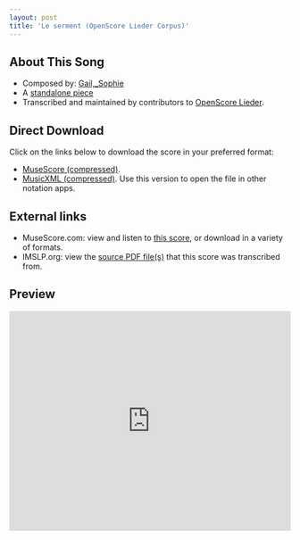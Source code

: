 ```yaml
---
layout: post
title: 'Le serment (OpenScore Lieder Corpus)'
---
```


## About This Song

- Composed by: [Gail,_Sophie](https://fourscoreandmore.org/openscore/lieder/Gail,_Sophie)
- A [standalone piece](https://fourscoreandmore.org/openscore/lieder/Gail,_Sophie/_)
- Transcribed and maintained by contributors to [OpenScore Lieder].

[OpenScore Lieder]: https://musescore.com/openscore-lieder-corpus

## Direct Download

Click on the links below to download the score in your preferred format:
- [MuseScore (compressed)](https://github.com/openscore/lieder/blob/main/scores/Gail,_Sophie/_/Le_serment/lc6604249.mscz?raw=true).
- [MusicXML (compressed)](https://github.com/openscore/lieder/blob/main/scores/Gail,_Sophie/_/Le_serment/lc6604249.mxl?raw=true). Use this version to open the file in other notation apps.

## External links

- MuseScore.com: view and listen to [this score][MuseScore], or download in a variety of formats.
- IMSLP.org: view the [source PDF file(s)][IMSLP] that this score was transcribed from.

[MuseScore]: https://musescore.com/score/6604249
[IMSLP]: https://imslp.org/wiki/Special:ReverseLookup/173063

## Preview

<iframe width="100%" height="394" src="https://musescore.com/openscore-lieder-corpus/scores/6604249/embed" frameborder="0" allowfullscreen allow="autoplay; fullscreen"></iframe>
